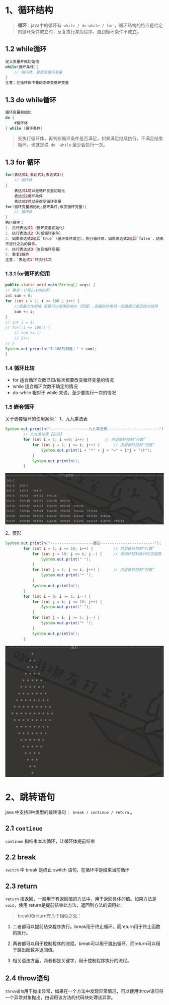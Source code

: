 #  1、循环结构
> **循环**：java中的循环有` while / do-while / for` 。循环结构的特点是给定的循环条件成立时，反复执行某段程序，直到循环条件不成立。

## 1.2 while循环

```java
定义变量并赋初始值
while(循环条件){
	// 循环体，要改变循环变量
}
注意：在循环体中要动态改变循环变量
```
## 1.3 do  while循环
```java
循环变量初始化
do {
	#循环体
} while (循环条件)
```
> 先执行循环体，再判断循环条件是否满足，如果满足继续执行，不满足结束循环。也就是说` do  while` 至少会执行一次。
## 1.3 for  循环
```java
for(表达式1;表达式2;表达式3){
	// 循环体
}
	表达式1可以是循环变量初始化
	表达式2循环条件
	表达式3可以是改变循环变量
for(循环变量初始化;循环条件;改变循环变量){
	// 循环体
}
执行顺序：
1. 执行表达式1（循环变量初始化）
2. 执行表达式2（判断循环条件）
3. 如果表达式2返回`true`（循环条件成立），执行循环体，如果表达式2返回`false`，结束循环，
不进行之后的操作。
4. 执行表达式3（改变循环变量）
5. 重复2操作
注意：`表达式1`只执行1次
```
### 1.3.1 for循环的使用
```java
public static void main(String[] args) {
// 需求：计算1~100的和
int sum = 0;
for (int i = 1; i <= 100 ; i++) {
	//变量的作用域,变量可以使用的地方（范围）,变量的作用域一般是离它最近的大括号
	sum += i;
}
// int i = 1;
// for(;i <= 100;) {
	// sum += i;
	// i++;
// }
System.out.println("1~100的和是：" + sum);
}
```
### 1.4 循环比较
- for 适合循环次数已知/每次都要改变循环变量的情况
- while 适合循环次数不确定的情况
- do-while 相对于 while 来说，至少要执行一次的情况
### 1.5 嵌套循环
关于嵌套循环的使用案例：
1、九九乘法表
```java
System.out.println("-----------------九九乘法表-----------------------");
        // 九九乘法表【正的】
        for (int i = 1; i <=9; i++) {		// 外层循环控制“行数”
            for (int j = 1; j <= i; j++) {		// 内层循环控制“列数”
                System.out.print(i + "*" + j + "=" + i*j + "\t");
            }
            System.out.println();
        }
```
![输入图片说明](../image/%E4%B9%9D%E4%B9%9D%E4%B9%98%E6%B3%95%E8%A1%A8.png)

2、菱形
```java
System.out.println("-------------------菱形------------------------");
        for (int i = 1; i <= 10; i++) {			// 外层循环控制“行数”
            for (int j = 10; j >= i; j--) {		// 该循环控制每行的空格数
                System.out.print(" ");
            }
            for (int j = 1; j <= i; j++) {		// 内层循环控制“列数”
                System.out.print("* ");
            }
            System.out.println();
        }
        for (int i = 9; i >= 1; i--) {
            for (int j = i; j <= 10; j++) {
                System.out.print(" ");
            }
            for (int j = i; j >= 1; j--) {
                System.out.print("* ");
            }
            System.out.println();
        }
```
![输入图片说明](../image/%E8%8F%B1%E5%BD%A2.png)
# 2、跳转语句
java 中支持3种类型的跳转语句：` break / continue / return` 。
## 2.1 `continue`
`continue` 指结束本次循环，让循环体提前结束
## 2.2 break
`switch` 中 break 是终止 switch 语句，在循环中是结束当前循环
## 2.3 return
`return` 指返回，一般用于有返回值的方法中，用于返回具体的值。如果方法是` void `，使用 return是提前结束此方法，返回到方法的调用处。
> break和return有几个相似之处：

1. 二者都可以提前结束程序执行。break用于终止循环，而return用于终止函数的执行。

2. 两者都可以用于控制程序的流程。break可以用于跳出循环，而return可以用于跳出函数并返回值。

3. 相关语法方面，两者都是关键字，用于控制程序执行的流程。
## 2.4 throw语句
`throw语句`用于抛出异常，如果在一个方法中发现异常情况，可以使用throw语句将一个异常对象抛出，由调用该方法的代码块处理该异常。